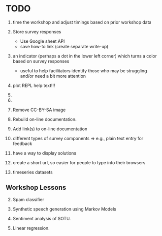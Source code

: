# TODO

1. time the workshop and adjust timings based on prior workshop data

2. Store survey responses

   - Use Google sheet API
   - save how-to link (create separate write-up)

3. an indicator (perhaps a dot in the lower left corner) which turns a color based on survey responses

   - useful to help facilitators identify those who may be struggling and/or need a bit more attention

4. plot REPL help text!!!

5. 

6. 

7. Remove CC-BY-SA image

8. Rebuild on-line documentation.

9. Add link(s) to on-line documentation

10. different types of survey components => e.g., plain text entry for feedback

11. have a way to display solutions

12. create a short url, so easier for people to type into their browsers

13. timeseries datasets


## Workshop Lessons

2. Spam classifier

3. Synthetic speech generation using Markov Models

4. Sentiment analysis of SOTU.

5. Linear regression.
